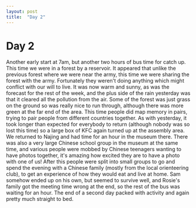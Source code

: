 ```yaml
---
layout: post
title:  "Day 2"
---
```


# Day 2
Another early start at 7am, but another two hours of bus time for catch up. This time we were in a forest by a reservoir. It appeared that unlike the previous forest where we were near the army, this time we were sharing the forest with the army. Fortunately they weren't doing anything which might conflict with our will to live. It was now warm and sunny, as was the forecast for the rest of the week, and the plus side of the rain yesterday was that it cleared all the pollution from the air. Some of the forest was just grass on the ground so was really nice to run through, although there was more green at the far end of the area. This time people did map memory in pairs, trying to pair people from different countries together. As with yesterday, it took longer than expected for everybody to return (although nobody was so lost this time) so a large box of KFC again turned up at the assembly area. We returned to Najing and had time for an hour in the museum there. There was also a very large Chinese school group in the museum at the same time, and various people were mobbed by Chinese teenagers wanting to have photos together, it's amazing how excited they are to have a photo with one of us! After this people were split into small groups to go and spend the evening with a Chinese family (mostly from the local orienteering club), to get an experience of how they would eat and live at home. Sam somehow ended up on his own, but seemed to survive well, and Rosie's family got the meeting time wrong at the end, so the rest of the bus was waiting for an hour. The end of a second day packed with activity and again pretty much straight to bed.
